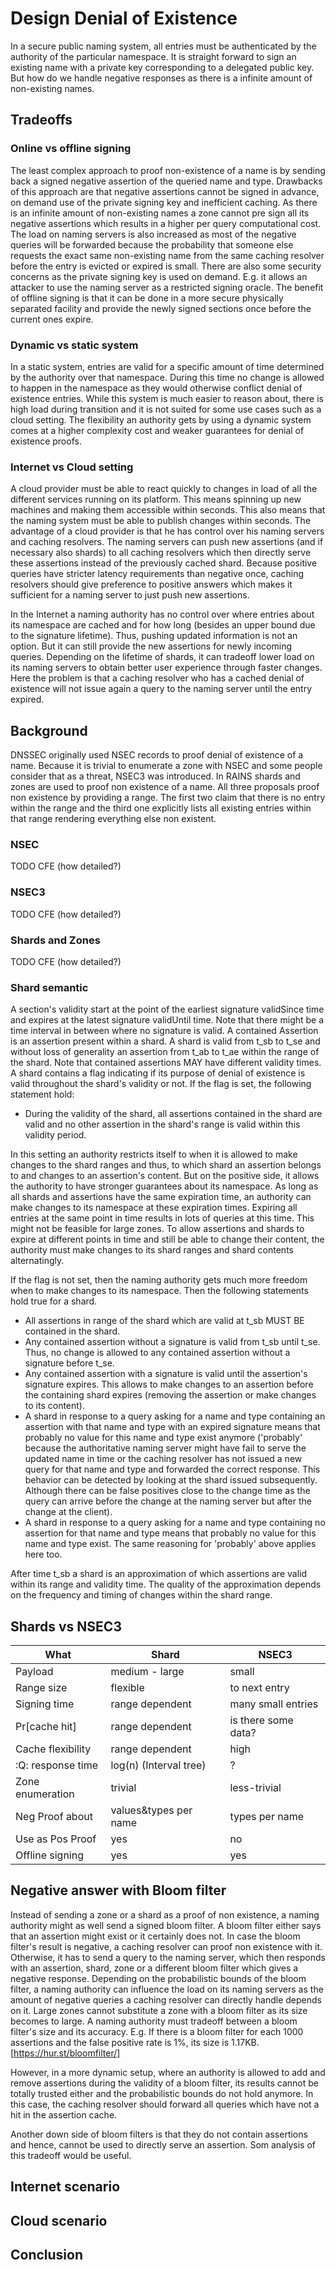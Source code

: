 # Design Denial of Existence

In a secure public naming system, all entries must be authenticated by the
authority of the particular namespace. It is straight forward to sign an
existing name with a private key corresponding to a delegated public key. But
how do we handle negative responses as there is a infinite amount of
non-existing names.

## Tradeoffs

### Online vs offline signing

The least complex approach to proof non-existence of a name is by sending back a
signed negative assertion of the queried name and type. Drawbacks of this
approach are that negative assertions cannot be signed in advance, on demand use
of the private signing key and inefficient caching. As there is an infinite
amount of non-existing names a zone cannot pre sign all its negative assertions
which results in a higher per query computational cost. The load on naming
servers is also increased as most of the negative queries will be forwarded
because the probability that someone else requests the exact same non-existing
name from the same caching resolver before the entry is evicted or expired is
small. There are also some security concerns as the private signing key is used
on demand. E.g. it allows an attacker to use the naming server as a restricted
signing oracle. The benefit of offline signing is that it can be done in a more
secure physically separated facility and provide the newly signed sections once
before the current ones expire.

### Dynamic vs static system

In a static system, entries are valid for a specific amount of time determined
by the authority over that namespace. During this time no change is allowed to
happen in the namespace as they would otherwise conflict denial of existence
entries. While this system is much easier to reason about, there is high load
during transition and it is not suited for some use cases such as a cloud
setting. The flexibility an authority gets by using a dynamic system comes at a
higher complexity cost and weaker guarantees for denial of existence proofs.

### Internet vs Cloud setting

A cloud provider must be able to react quickly to changes in load of all the
different services running on its platform. This means spinning up new machines
and making them accessible within seconds. This also means that the naming
system must be able to publish changes within seconds. The advantage of a cloud
provider is that he has control over his naming servers and caching resolvers.
The naming servers can push new assertions (and if necessary also shards) to all
caching resolvers which then directly serve these assertions instead of the
previously cached shard. Because positive queries have stricter latency
requirements than negative once, caching resolvers should give preference to
positive answers which makes it sufficient for a naming server to just push new
assertions.

In the Internet a naming authority has no control over where entries about its
namespace are cached and for how long (besides an upper bound due to the
signature lifetime). Thus, pushing updated information is not an option. But it
can still provide the new assertions for newly incoming queries. Depending on
the lifetime of shards, it can tradeoff lower load on its naming servers to
obtain better user experience through faster changes. Here the problem is that a
caching resolver who has a cached denial of existence will not issue again a
query to the naming server until the entry expired.

## Background

DNSSEC originally used NSEC records to proof denial of existence of a name.
Because it is trivial to enumerate a zone with NSEC and some people consider
that as a threat, NSEC3 was introduced. In RAINS shards and zones are used to
proof non existence of a name. All three proposals proof non existence by
providing a range. The first two claim that there is no entry within the range
and the third one explicitly lists all existing entries within that range
rendering everything else non existent.

### NSEC

TODO CFE (how detailed?)

### NSEC3

TODO CFE (how detailed?)

### Shards and Zones

TODO CFE (how detailed?)

### Shard semantic

A section's validity start at the point of the earliest signature validSince
time and expires at the latest signature validUntil time. Note that there might
be a time interval in between where no signature is valid. A contained Assertion
is an assertion present within a shard. A shard is valid from t_sb to t_se and
without loss of generality an assertion from t_ab to t_ae within the range of
the shard. Note that contained assertions MAY have different validity times. A
shard contains a flag indicating if its purpose of denial of existence is valid
throughout the shard's validity or not. If the flag is set, the following
statement hold:

- During the validity of the shard, all assertions contained in the shard are
  valid and no other assertion in the shard's range is valid within this
  validity period.

In this setting an authority restricts itself to when it is allowed to make
changes to the shard ranges and thus, to which shard an assertion belongs to and
changes to an assertion's content. But on the positive side, it allows the
authority to have stronger guarantees about its namespace. As long as all shards
and assertions have the same expiration time, an authority can make changes to
its namespace at these expiration times. Expiring all entries at the same point
in time results in lots of queries at this time. This might not be feasible for
large zones. To allow assertions and shards to expire at different points in
time and still be able to change their content, the authority must make changes
to its shard ranges and shard contents alternatingly.

If the flag is not set, then the naming authority gets much more freedom when to
make changes to its namespace. Then the following statements hold true for a
shard.

- All assertions in range of the shard which are valid at t_sb MUST BE contained
  in the shard.
- Any contained assertion without a signature is valid from t_sb until t_se.
  Thus, no change is allowed to any contained assertion without a signature
  before t_se.
- Any contained assertion with a signature is valid until the assertion's
  signature expires. This allows to make changes to an assertion before the
  containing shard expires (removing the assertion or make changes to its
  content).
- A shard in response to a query asking for a name and type containing an
  assertion with that name and type with an expired signature means that
  probably no value for this name and type exist anymore ('probably' because the
  authoritative naming server might have fail to serve the updated name in time
  or the caching resolver has not issued a new query for that name and type and
  forwarded the correct response. This behavior can be detected by looking at
  the shard issued subsequently. Although there can be false positives close to
  the change time as the query can arrive before the change at the naming server
  but after the change at the client).
- A shard in response to a query asking for a name and type containing no
  assertion for that name and type means that probably no value for this name
  and type exist. The same reasoning for 'probably' above applies here too.

After time t_sb a shard is an approximation of which assertions are valid within
its range and validity time. The quality of the approximation depends on the
frequency and timing of changes within the shard range.

## Shards vs NSEC3

| What               | Shard                  | NSEC3               |
|--------------------|------------------------|---------------------|
| Payload            | medium - large         | small               |
| Range size         | flexible               | to next entry       |
| Signing time       | range dependent        | many small entries  |
| Pr[cache hit]      | range dependent        | is there some data? |
| Cache flexibility  | range dependent        | high                |
| :Q: response time  | log(n) (Interval tree) | ?                   |
| Zone enumeration   | trivial                | less-trivial        |
| Neg Proof about    | values&types per name  | types per name      |
| Use as Pos Proof   | yes                    | no                  |
| Offline signing    | yes                    | yes                 |

## Negative answer with Bloom filter

Instead of sending a zone or a shard as a proof of non existence, a naming
authority might as well send a signed bloom filter. A bloom filter either says
that an assertion might exist or it certainly does not. In case the bloom
filter's result is negative, a caching resolver can proof non existence with it.
Otherwise, it has to send a query to the naming server, which then responds with
an assertion, shard, zone or a different bloom filter which gives a negative
response. Depending on the probabilistic bounds of the bloom filter, a naming
authority can influence the load on its naming servers as the amount of negative
queries a caching resolver can directly handle depends on it. Large zones cannot
substitute a zone with a bloom filter as its size becomes to large. A naming
authority must tradeoff between a bloom filter's size and its accuracy.
E.g. If there is a bloom filter for each 1000 assertions and the false positive
rate is 1%, its size is 1.17KB. [https://hur.st/bloomfilter/]

However, in a more dynamic setup, where an authority is allowed to add and
remove assertions during the validity of a bloom filter, its results cannot be
totally trusted either and the probabilistic bounds do not hold anymore. In this
case, the caching resolver should forward all queries which have not a hit in
the assertion cache.

Another down side of bloom filters is that they do not contain assertions and
hence, cannot be used to directly serve an assertion. Som analysis of this
tradeoff would be useful.

## Internet scenario

## Cloud scenario

## Conclusion
